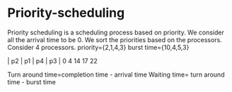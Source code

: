 # Priority-scheduling
Priority scheduling is a scheduling process based on priority.
We consider all the arrival time to be 0.
We sort the priorities based on the processors.
Consider 4 processors.
 priority={2,1,4,3}
 burst time={10,4,5,3}

| p2  | p1  | p4  | p3  |
0     4     14    17    22

Turn around time=completion time - arrival time
Waiting time= turn around time - burst time
